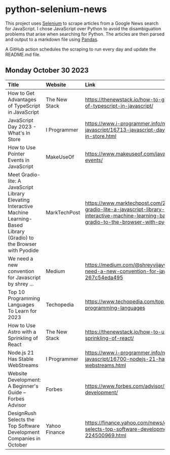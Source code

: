 # python-selenium-news

This project uses [Selenium](https://www.seleniumhq.org/) to scrape articles from a Google News search for JavaScript.
I chose JavaScript over Python to avoid the disambiguation problems that arise when searching for Python.
The articles are then parsed and output to a markdown file using [Pandas](https://pandas.pydata.org/).

A GitHub action schedules the scraping to run every day and update the README.md file.

## Monday October 30 2023


| Title                                                                                                                            | Website       | Link                                                                                                                                                                   |
|:---------------------------------------------------------------------------------------------------------------------------------|:--------------|:-----------------------------------------------------------------------------------------------------------------------------------------------------------------------|
| How to Get Advantages of TypeScript in JavaScript                                                                                | The New Stack | https://thenewstack.io/how-to-get-advantages-of-typescript-in-javascript/                                                                                              |
| JavaScript Day 2023 - What's In Store                                                                                            | I Programmer  | https://www.i-programmer.info/news/167-javascript/16713-javascript-day-2023-whats-in-store.html                                                                        |
| How to Use Pointer Events in JavaScript                                                                                          | MakeUseOf     | https://www.makeuseof.com/javascript-pointer-events/                                                                                                                   |
| Meet Gradio-lite: A JavaScript Library Elevating Interactive Machine Learning-Based Library (Gradio) to the Browser with Pyodide | MarkTechPost  | https://www.marktechpost.com/2023/10/26/meet-gradio-lite-a-javascript-library-elevating-interactive-machine-learning-based-library-gradio-to-the-browser-with-pyodide/ |
| We need a new convention for Javascript  by shrey ...                                                                            | Medium        | https://medium.com/@shreyvijayvargiya26/we-need-a-new-convention-for-javascript-267c54eda495                                                                           |
| Top 10 Programming Languages To Learn for 2023                                                                                   | Techopedia    | https://www.techopedia.com/top-10-programming-languages                                                                                                                |
| How to Use Astro with a Sprinkling of React                                                                                      | The New Stack | https://thenewstack.io/how-to-use-astro-with-a-sprinkling-of-react/                                                                                                    |
| Node.js 21 Has Stable WebStreams                                                                                                 | I Programmer  | https://www.i-programmer.info/news/167-javascript/16700-nodejs-21-has-stable-webstreams.html                                                                           |
| Website Development: A Beginner's Guide – Forbes Advisor                                                                         | Forbes        | https://www.forbes.com/advisor/business/website-development/                                                                                                           |
| DesignRush Selects the Top Software Development Companies in October                                                             | Yahoo Finance | https://finance.yahoo.com/news/designrush-selects-top-software-development-224500969.html                                                                              |